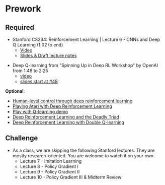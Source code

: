 Prework
======

Required
------

- Stanford CS234: Reinforcement Learning | Lecture 6 - CNNs and Deep Q Learning (1:02 to end)
    + [Video](https://youtu.be/gOV8-bC1_KU?t=3746)
    + [Slides & Draft lecture notes](http://web.stanford.edu/class/cs234/schedule.html)

+ Deep Q-learning from "Spinning Up in Deep RL Workshop" by OpenAI from 1:48 to 2:25
    + [video](https://youtu.be/fdY7dt3ijgY?t=6482)
    + [slides start at #48](https://github.com/openai/spinningup-workshop/blob/master/rl_intro/rl_intro.pdf)


__Optional__:

- [Human-level control through deep reinforcement learning](https://storage.googleapis.com/deepmind-media/dqn/DQNNaturePaper.pdf)
- [Playing Atari with Deep Reinforcement Learning](https://www.cs.toronto.edu/~vmnih/docs/dqn.pdf)
- [Play with Q-learning demo](https://cs.stanford.edu/people/karpathy/convnetjs/demo/rldemo.html)
- [Deep Reinforcement Learning and the Deadly Triad](https://arxiv.org/abs/1812.02648)
- [Deep Reinforcement Learning with Double Q-learning](https://arxiv.org/abs/1509.06461https://arxiv.org/abs/1509.06461)

Challenge
-----

- As a class, we are skipping the following Stanford lectures. They are mostly research-oriented. You are welcome to watch it on your own.
    - Lecture 7 - Imitation Learning 
    - Lecture 8 - Policy Gradient I
    - Lecture 9 - Policy Gradient II
    - Lecture 10 - Policy Gradient III & Midterm Review 
